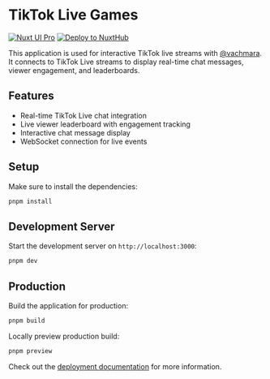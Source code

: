 # TikTok Live Games

[![Nuxt UI Pro](https://img.shields.io/badge/Made%20with-Nuxt%20UI%20Pro-00DC82?logo=nuxt&labelColor=020420)](https://ui.nuxt.com/pro)
[![Deploy to NuxtHub](https://img.shields.io/badge/Deploy%20to-NuxtHub-00DC82?logo=nuxt&labelColor=020420)](https://hub.nuxt.com/new?repo=nuxt-ui-pro/starter)

This application is used for interactive TikTok live streams with [@vachmara](https://tiktok.com/@vachmara). It connects to TikTok Live streams to display real-time chat messages, viewer engagement, and leaderboards.

## Features

- Real-time TikTok Live chat integration
- Live viewer leaderboard with engagement tracking
- Interactive chat message display
- WebSocket connection for live events

## Setup

Make sure to install the dependencies:

```bash
pnpm install
```

## Development Server

Start the development server on `http://localhost:3000`:

```bash
pnpm dev
```

## Production

Build the application for production:

```bash
pnpm build
```

Locally preview production build:

```bash
pnpm preview
```

Check out the [deployment documentation](https://nuxt.com/docs/getting-started/deployment) for more information.
